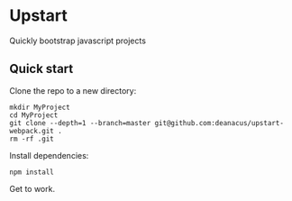 # Upstart

Quickly bootstrap javascript projects

## Quick start

Clone the repo to a new directory:

````
mkdir MyProject
cd MyProject
git clone --depth=1 --branch=master git@github.com:deanacus/upstart-webpack.git .
rm -rf .git
````

Install dependencies:

    npm install

Get to work.